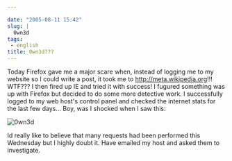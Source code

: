 ```yaml
---

date: "2005-08-11 15:42"
slug: |
  0wn3d
tags:
 - english
title: 0wn3d???
---
```


Today Firefox gave me a major scare when, instead of logging me to my
website so I could write a post, it took me to
<http://meta.wikipedia.org>!!! WTF??? I then fired up IE and tried it
with success! I fugured something was up with Firefox but decided to do
some more detective work. I successfully logged to my web host's control
panel and checked the internet stats for the last few days... Boy, was I
shocked when I saw this:

![0wn3d](http://photos22.flickr.com/33178072_f5b383f81f_o.jpg)

Id really like to believe that many requests had been performed this
Wednesday but I highly doubt it. Have emailed my host and asked them to
investigate.
